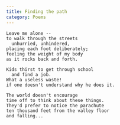 ```yaml
---
title: Finding the path
category: Poems
---
```


    Leave me alone --
    to walk through the streets
      unhurried, unhindered,
    placing each foot deliberately;
    feeling the weight of my body
    as it rocks back and forth.

    Kids thirst to get through school
      and find a job.
    What a useless waste!
    if one doesn't understand why he does it.

    The world doesn't encourage
    time off to think about these things.
    They'd prefer to notice the parachute
    ten thousand feet from the valley floor
    and falling...



